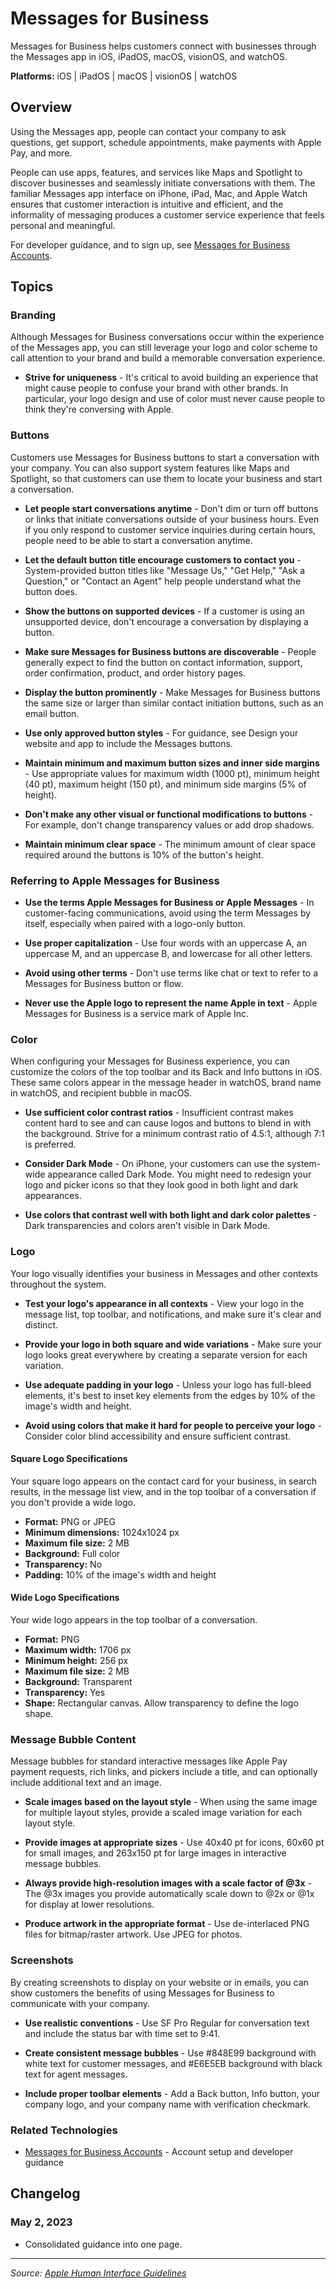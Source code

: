 # Messages for Business

Messages for Business helps customers connect with businesses through the Messages app in iOS, iPadOS, macOS, visionOS, and watchOS.

**Platforms:** iOS | iPadOS | macOS | visionOS | watchOS

## Overview

Using the Messages app, people can contact your company to ask questions, get support, schedule appointments, make payments with Apple Pay, and more.

People can use apps, features, and services like Maps and Spotlight to discover businesses and seamlessly initiate conversations with them. The familiar Messages app interface on iPhone, iPad, Mac, and Apple Watch ensures that customer interaction is intuitive and efficient, and the informality of messaging produces a customer service experience that feels personal and meaningful.

For developer guidance, and to sign up, see [Messages for Business Accounts](https://developer.apple.com/documentation/businesschat).

## Topics

### Branding

Although Messages for Business conversations occur within the experience of the Messages app, you can still leverage your logo and color scheme to call attention to your brand and build a memorable conversation experience.

- **Strive for uniqueness** - It's critical to avoid building an experience that might cause people to confuse your brand with other brands. In particular, your logo design and use of color must never cause people to think they're conversing with Apple.

### Buttons

Customers use Messages for Business buttons to start a conversation with your company. You can also support system features like Maps and Spotlight, so that customers can use them to locate your business and start a conversation.

- **Let people start conversations anytime** - Don't dim or turn off buttons or links that initiate conversations outside of your business hours. Even if you only respond to customer service inquiries during certain hours, people need to be able to start a conversation anytime.

- **Let the default button title encourage customers to contact you** - System-provided button titles like "Message Us," "Get Help," "Ask a Question," or "Contact an Agent" help people understand what the button does.

- **Show the buttons on supported devices** - If a customer is using an unsupported device, don't encourage a conversation by displaying a button.

- **Make sure Messages for Business buttons are discoverable** - People generally expect to find the button on contact information, support, order confirmation, product, and order history pages.

- **Display the button prominently** - Make Messages for Business buttons the same size or larger than similar contact initiation buttons, such as an email button.

- **Use only approved button styles** - For guidance, see Design your website and app to include the Messages buttons.

- **Maintain minimum and maximum button sizes and inner side margins** - Use appropriate values for maximum width (1000 pt), minimum height (40 pt), maximum height (150 pt), and minimum side margins (5% of height).

- **Don't make any other visual or functional modifications to buttons** - For example, don't change transparency values or add drop shadows.

- **Maintain minimum clear space** - The minimum amount of clear space required around the buttons is 10% of the button's height.

### Referring to Apple Messages for Business

- **Use the terms Apple Messages for Business or Apple Messages** - In customer-facing communications, avoid using the term Messages by itself, especially when paired with a logo-only button.

- **Use proper capitalization** - Use four words with an uppercase A, an uppercase M, and an uppercase B, and lowercase for all other letters.

- **Avoid using other terms** - Don't use terms like chat or text to refer to a Messages for Business button or flow.

- **Never use the Apple logo to represent the name Apple in text** - Apple Messages for Business is a service mark of Apple Inc.

### Color

When configuring your Messages for Business experience, you can customize the colors of the top toolbar and its Back and Info buttons in iOS. These same colors appear in the message header in watchOS, brand name in watchOS, and recipient bubble in macOS.

- **Use sufficient color contrast ratios** - Insufficient contrast makes content hard to see and can cause logos and buttons to blend in with the background. Strive for a minimum contrast ratio of 4.5:1, although 7:1 is preferred.

- **Consider Dark Mode** - On iPhone, your customers can use the system-wide appearance called Dark Mode. You might need to redesign your logo and picker icons so that they look good in both light and dark appearances.

- **Use colors that contrast well with both light and dark color palettes** - Dark transparencies and colors aren't visible in Dark Mode.

### Logo

Your logo visually identifies your business in Messages and other contexts throughout the system.

- **Test your logo's appearance in all contexts** - View your logo in the message list, top toolbar, and notifications, and make sure it's clear and distinct.

- **Provide your logo in both square and wide variations** - Make sure your logo looks great everywhere by creating a separate version for each variation.

- **Use adequate padding in your logo** - Unless your logo has full-bleed elements, it's best to inset key elements from the edges by 10% of the image's width and height.

- **Avoid using colors that make it hard for people to perceive your logo** - Consider color blind accessibility and ensure sufficient contrast.

#### Square Logo Specifications

Your square logo appears on the contact card for your business, in search results, in the message list view, and in the top toolbar of a conversation if you don't provide a wide logo.

- **Format:** PNG or JPEG
- **Minimum dimensions:** 1024x1024 px
- **Maximum file size:** 2 MB
- **Background:** Full color
- **Transparency:** No
- **Padding:** 10% of the image's width and height

#### Wide Logo Specifications

Your wide logo appears in the top toolbar of a conversation.

- **Format:** PNG
- **Maximum width:** 1706 px
- **Minimum height:** 256 px
- **Maximum file size:** 2 MB
- **Background:** Transparent
- **Transparency:** Yes
- **Shape:** Rectangular canvas. Allow transparency to define the logo shape.

### Message Bubble Content

Message bubbles for standard interactive messages like Apple Pay payment requests, rich links, and pickers include a title, and can optionally include additional text and an image.

- **Scale images based on the layout style** - When using the same image for multiple layout styles, provide a scaled image variation for each layout style.

- **Provide images at appropriate sizes** - Use 40x40 pt for icons, 60x60 pt for small images, and 263x150 pt for large images in interactive message bubbles.

- **Always provide high-resolution images with a scale factor of @3x** - The @3x images you provide automatically scale down to @2x or @1x for display at lower resolutions.

- **Produce artwork in the appropriate format** - Use de-interlaced PNG files for bitmap/raster artwork. Use JPEG for photos.

### Screenshots

By creating screenshots to display on your website or in emails, you can show customers the benefits of using Messages for Business to communicate with your company.

- **Use realistic conventions** - Use SF Pro Regular for conversation text and include the status bar with time set to 9:41.

- **Create consistent message bubbles** - Use #848E99 background with white text for customer messages, and #E6E5EB background with black text for agent messages.

- **Include proper toolbar elements** - Add a Back button, Info button, your company logo, and your company name with verification checkmark.

### Related Technologies

- [Messages for Business Accounts](https://developer.apple.com/documentation/businesschat) - Account setup and developer guidance

## Changelog

### May 2, 2023
- Consolidated guidance into one page.

---

*Source: [Apple Human Interface Guidelines](https://developer.apple.com/design/human-interface-guidelines/messages-for-business)*